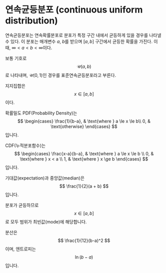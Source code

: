 # 연속균등분포 (continuous uniform distribution)

연속균등분포는 연속확률분포로 분포가 특정 구간 내에서 균등하게 있을 경우를 나타낼 수 있다. 이 분포는 매개변수 $a$, $b$를 받으며 $[a, b]$ 구간에서 균등한 확률을 가진다. 이때, $\infty < a < b < \infty$이다.

보통 기호로 
$$
\mathcal U(a, b)
$$
로 나타내며, $\mathcal U(0, 1)$인 경우를 표준연속균등분포라고 부른다.

지지집합은 
$$
x \in [a, b]
$$
이다.

확률밀도 PDF(Probability Density)는
$$
\begin{cases}
    \frac{1}{b-a}, & \text{where } a \le x \le b\\
    0, & \text{otherwise}
\end{cases}
$$
입니다.

CDF(누적분포함수)는
$$
\begin{cases}
\frac{x-a}{b-a}, & \text{where } a \le x \le b \\
0, & \text{where } x < a \\
1, & \text{where } x \ge b
\end{cases}
$$
입니다.

기대값(expectation)과 중앙값(median)은
$$
\frac{1}{2}(a + b)
$$
입니다.

분포가 균등하므로
$$
x \in [a, b]
$$
로 모두 범위가  최빈값(mode)에 해당합니다.

분산은
$$
\frac{1}{12}(b-a)^2
$$
이며, 엔트로피는
$$
\ln (b-a)
$$
입니다.

